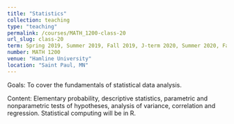 ```yaml
---
title: "Statistics"
collection: teaching
type: "teaching"
permalink: /courses/MATH_1200-class-20
url_slug: class-20
term: Spring 2019, Summer 2019, Fall 2019, J-term 2020, Summer 2020, Fall 2020, Fall 2020, Fall 2020, J-term 2021, Spring 2021, Summer 2021, Fall 2021, Fall 2021, Winter 2022
number: MATH 1200
venue: "Hamline University"
location: "Saint Paul, MN"
---
```


Goals: To cover the fundamentals of statistical data analysis.

Content: Elementary probability, descriptive statistics, parametric and nonparametric tests of hypotheses, analysis of variance, correlation and regression. Statistical computing will be in R.
